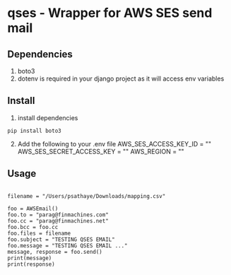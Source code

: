 # qses - Wrapper for AWS SES send mail

## Dependencies
1. boto3
2. dotenv is required in your django project as it will access env variables

## Install
1. install dependencies
```
pip install boto3
```

2. Add the following to your .env file
    AWS_SES_ACCESS_KEY_ID = ""
    AWS_SES_SECRET_ACCESS_KEY = ""
    AWS_REGION = ""

## Usage

```

filename = "/Users/psathaye/Downloads/mapping.csv"

foo = AWSEmail()
foo.to = "parag@finmachines.com"
foo.cc = "parag@finmachines.net"
foo.bcc = foo.cc
foo.files = filename
foo.subject = "TESTING QSES EMAIL"
foo.message = "TESTING QSES EMAIL ..."
message, response = foo.send()
print(message)
print(response)

```
